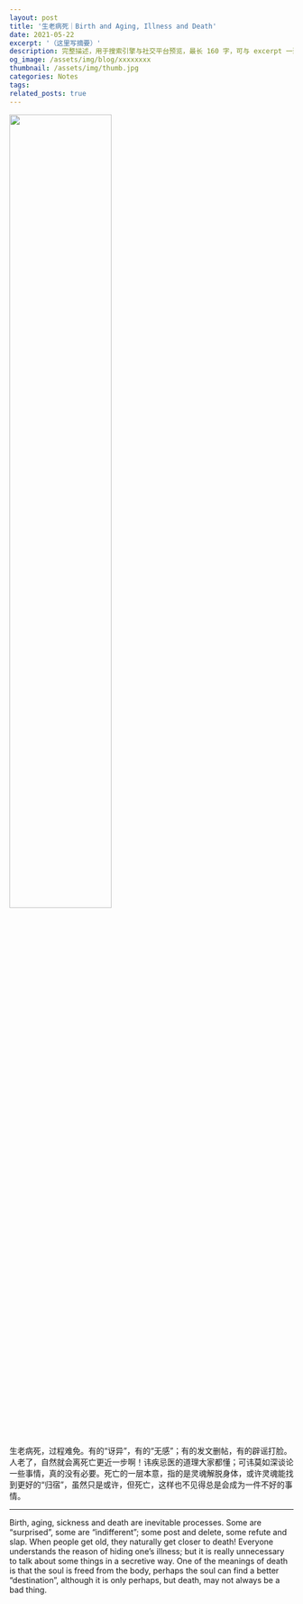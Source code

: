 ```yaml
---
layout: post
title: '生老病死｜Birth and Aging, Illness and Death'
date: 2021-05-22
excerpt: '（这里写摘要）'
description: 完整描述，用于搜索引擎与社交平台预览，最长 160 字，可与 excerpt 一致
og_image: /assets/img/blog/xxxxxxxx
thumbnail: /assets/img/thumb.jpg
categories: Notes
tags: 
related_posts: true
---
```


<img src="{{ '/assets/img/blog/xxxxxxxx' | relative_url }}" style="width:60%;">

生老病死，过程难免。有的“讶异”，有的“无感”；有的发文删帖，有的辟谣打脸。人老了，自然就会离死亡更近一步啊！讳疾忌医的道理大家都懂；可讳莫如深谈论一些事情，真的没有必要。死亡的一层本意，指的是灵魂解脱身体，或许灵魂能找到更好的“归宿”，虽然只是或许，但死亡，这样也不见得总是会成为一件不好的事情。

---

Birth, aging, sickness and death are inevitable processes. Some are “surprised”, some are “indifferent”; some post and delete, some refute and slap. When people get old, they naturally get closer to death! Everyone understands the reason of hiding one’s illness; but it is really unnecessary to talk about some things in a secretive way. One of the meanings of death is that the soul is freed from the body, perhaps the soul can find a better “destination”, although it is only perhaps, but death, may not always be a bad thing.